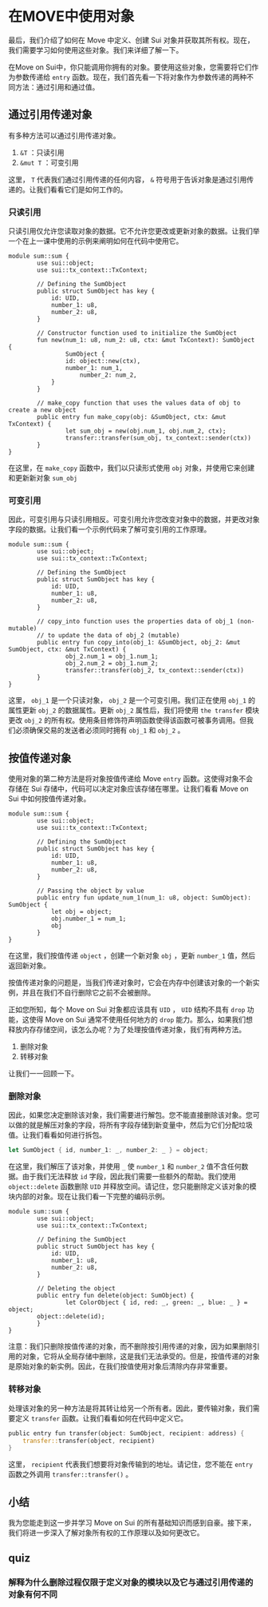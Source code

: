 # 在MOVE中使用对象

最后，我们介绍了如何在 Move 中定义、创建 Sui 对象并获取其所有权。现在，我们需要学习如何使用这些对象。我们来详细了解一下。

在Move on Sui中，你只能调用你拥有的对象。要使用这些对象，您需要将它们作为参数传递给 `entry` 函数。现在，我们首先看一下将对象作为参数传递的两种不同方法：通过引用和通过值。

## 通过引用传递对象

有多种方法可以通过引用传递对象。

1. `&T` ：只读引用
2. `&mut T` ：可变引用

这里， `T` 代表我们通过引用传递的任何内容， `&` 符号用于告诉对象是通过引用传递的。让我们看看它们是如何工作的。

###  只读引用

只读引用仅允许您读取对象的数据。它不允许您更改或更新对象的数据。让我们举一个在上一课中使用的示例来阐明如何在代码中使用它。

```move
module sum::sum {
		use sui::object;
		use sui::tx_context::TxContext;

		// Defining the SumObject
		public struct SumObject has key {
		    id: UID,
		    number_1: u8,
		    number_2: u8,
		}

		// Constructor function used to initialize the SumObject
		fun new(num_1: u8, num_2: u8, ctx: &mut TxContext): SumObject {
				SumObject {
		        id: object::new(ctx),
		        number_1: num_1,
				    number_2: num_2,
		    }
		}

		// make_copy function that uses the values data of obj to create a new object
		public entry fun make_copy(obj: &SumObject, ctx: &mut TxContext) {
				let sum_obj = new(obj.num_1, obj.num_2, ctx);
				transfer::transfer(sum_obj, tx_context::sender(ctx))
		}
}
```

在这里，在 `make_copy` 函数中，我们以只读形式使用 `obj` 对象，并使用它来创建和更新新对象 `sum_obj`

###  可变引用

因此，可变引用与只读引用相反。可变引用允许您改变对象中的数据，并更改对象字段的数据。让我们看一个示例代码来了解可变引用的工作原理。

```move rust
module sum::sum {	
		use sui::object;
		use sui::tx_context::TxContext;

		// Defining the SumObject
		public struct SumObject has key {
		    id: UID,
		    number_1: u8,
		    number_2: u8,
		}

		// copy_into function uses the properties data of obj_1 (non-mutable)
		// to update the data of obj_2 (mutable)
		public entry fun copy_into(obj_1: &SumObject, obj_2: &mut SumObject, ctx: &mut TxContext) {
				obj_2.num_1 = obj_1.num_1;
				obj_2.num_2 = obj_1.num_2;
				transfer::transfer(obj_2, tx_context::sender(ctx))
		}
}
```

这里， `obj_1` 是一个只读对象， `obj_2` 是一个可变引用。我们正在使用 `obj_1` 的属性更新 `obj_2` 的数据属性。更新 `obj_2` 属性后，我们将使用 `the transfer` 模块更改 `obj_2` 的所有权。使用条目修饰符声明函数使得该函数可被事务调用。但我们必须确保交易的发送者必须同时拥有 `obj_1` 和 `obj_2` 。

## 按值传递对象

使用对象的第二种方法是将对象按值传递给 Move `entry` 函数。这使得对象不会存储在 Sui 存储中，代码可以决定对象应该存储在哪里。让我们看看 Move on Sui 中如何按值传递对象。

```move
module sum::sum {	
		use sui::object;
		use sui::tx_context::TxContext;

		// Defining the SumObject
		public struct SumObject has key {
		    id: UID,
		    number_1: u8,
		    number_2: u8,
		}

		// Passing the object by value
		public entry fun update_num_1(num_1: u8, object: SumObject): SumObject {
			let obj = object;
			obj.number_1 = num_1;
			obj
		}
}
```

在这里，我们按值传递 `object` ，创建一个新对象 `obj` ，更新 `number_1` 值，然后返回新对象。

按值传递对象的问题是，当我们传递对象时，它会在内存中创建该对象的一个新实例，并且在我们不自行删除它之前不会被删除。

正如您所知，每个 Move on Sui 对象都应该具有 `UID` ， `UID` 结构不具有 `drop` 功能，这使得 Move on Sui 通常不使用任何地方的 `drop` 能力。那么，如果我们想释放内存存储空间，该怎么办呢？为了处理按值传递对象，我们有两种方法。

1.  删除对象
2.  转移对象

让我们一一回顾一下。

###  删除对象

因此，如果您决定删除该对象，我们需要进行解包。您不能直接删除该对象。您可以做的就是解压对象的字段，将所有字段存储到新变量中，然后为它们分配垃圾值。让我们看看如何进行拆包。

```rust
let SumObject { id, number_1: _, number_2: _ } = object;
```

在这里，我们解压了该对象，并使用 `_` 使 `number_1` 和 `number_2` 值不含任何数据。由于我们无法释放 `id` 字段，因此我们需要一些额外的帮助。我们使用 `object::delete` 函数删除 `UID` 并释放空间。请记住，您只能删除定义该对象的模块内部的对象。现在让我们看一下完整的编码示例。

```move
module sum::sum {	
		use sui::object;
		use sui::tx_context::TxContext;

		// Defining the SumObject
		public struct SumObject has key {
		    id: UID,
		    number_1: u8,
		    number_2: u8,
		}

		// Deleting the object
		public entry fun delete(object: SumObject) {
				let ColorObject { id, red: _, green: _, blue: _ } = object;
        object::delete(id);
		}
}
```

注意：我们只删除按值传递的对象，而不删除按引用传递的对象，因为如果删除引用的对象，它将从全局存储中删除，这是我们无法承受的。但是，按值传递的对象是原始对象的新实例。因此，在我们按值使用对象后清除内存非常重要。

###  转移对象

处理该对象的另一种方法是将其转让给另一个所有者。因此，要传输对象，我们需要定义 `transfer` 函数。让我们看看如何在代码中定义它。

```rust
public entry fun transfer(object: SumObject, recipient: address) {
    transfer::transfer(object, recipient)
}
```

这里， `recipient` 代表我们想要将对象传输到的地址。请记住，您不能在 `entry` 函数之外调用 `transfer::transfer()` 。

## 小结

我为您能走到这一步并学习 Move on Sui 的所有基础知识而感到自豪。接下来，我们将进一步深入了解对象所有权的工作原理以及如何更改它。



## quiz

### 解释为什么删除过程仅限于定义对象的模块以及它与通过引用传递的对象有何不同